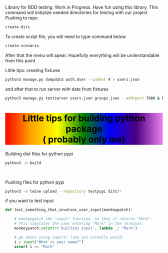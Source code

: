 
Library for BDD testing. Work in Progress. Have fun using this library.
This command will initialize needed directories for testing with our project
Pushing to repo

```bash
create-dirs
```

To create script file, you will need to type command below
```bash
create-scenario
```
After that the menu will apear. Hopefully everything will be understandable from this point

Little tips:
creating fixtures

```bash
python3 manage.py dumpdata auth.User --indent 4 > users.json
```

and after that to run server with date from fixtures

```bash
python3 manage.py testserver users.json groups.json --addrport 7000 & PID=$
```
<div style="background-image: linear-gradient(to left, violet, indigo, blue, green, yellow, orange, red); text-align: center; color: black;">
<h1 style="margin-bottom: 20px">Little tips for building python package<br/>( probably only me)</h1>
</div>
Building dist files for python pypi

```bash
python3 -m build
```
<br/>

Pushing files for python pypi

```bash
python3 -m twine upload --repository testpypi dist/*
```

if you want to test input
```python
def test_something_that_involves_user_input(monkeypatch):

    # monkeypatch the "input" function, so that it returns "Mark".
    # This simulates the user entering "Mark" in the terminal:
    monkeypatch.setattr('builtins.input', lambda _: "Mark")

    # go about using input() like you normally would:
    i = input("What is your name?")
    assert i == "Mark"
```